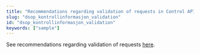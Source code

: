 ```yaml
---
title: "Recommendations regarding validation of requests in Control API"
slug: "dsop_kontrollinformasjon_validation"
id: "dsop_kontrollinformasjon_validation"
keywords: ["sample"]
---
```


See recommendations regarding validation of requests
[here](/dsop_kontroll_validation).